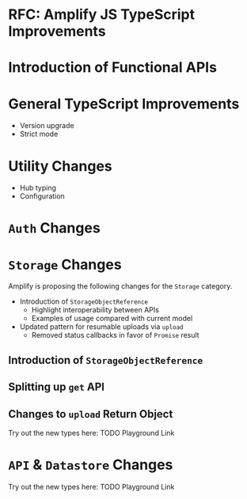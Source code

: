 # RFC: Amplify JS TypeScript Improvements

# Introduction of Functional APIs
# General TypeScript Improvements
- Version upgrade
- Strict mode

# Utility Changes
- Hub typing
- Configuration

# `Auth` Changes
# `Storage` Changes
Amplify is proposing the following changes for the `Storage` category.

- Introduction of `StorageObjectReference`
  - Highlight interoperability between APIs
  - Examples of usage compared with current model
- Updated pattern for resumable uploads via `upload`
  - Removed status callbacks in favor of `Promise` result
## Introduction of `StorageObjectReference`

## Splitting up `get` API
## Changes to `upload` Return Object

Try out the new types here: TODO Playground Link
# `API` & `Datastore` Changes

Try out the new types here: TODO Playground Link
